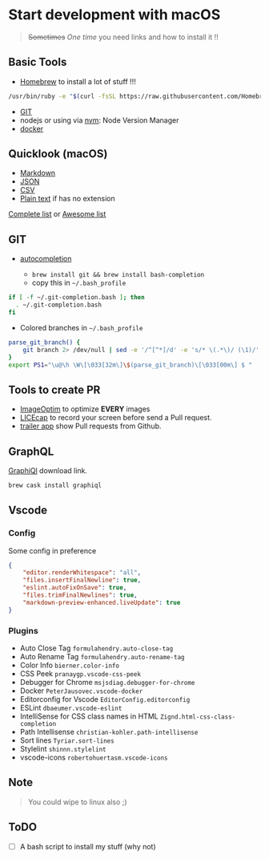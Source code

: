 # Start development with macOS

> ~~Sometimes~~ _One time_ you need links and how to install it !!

## Basic Tools

- [Homebrew](https://brew.sh) to install a lot of stuff !!!

```bash
/usr/bin/ruby -e "$(curl -fsSL https://raw.githubusercontent.com/Homebrew/install/master/install)"
```

- [GIT](https://git-scm.com/download/mac)
- nodejs or using via [nvm](https://github.com/creationix/nvm): Node Version Manager
- [docker](https://docs.docker.com/docker-for-mac/install/)

## Quicklook (macOS)

- [Markdown](http://inkmarkapp.com/markdown-quick-look-plugin-mac-os-x/)
- [JSON](http://www.sagtau.com/quicklookjson.html)
- [CSV](https://code.google.com/archive/p/quicklook-csv/)
- [Plain text](https://whomwah.github.io/qlstephen/) if has no extension

[Complete list](http://www.quicklookplugins.com) or [Awesome list](https://github.com/sindresorhus/quick-look-plugins)

## GIT

- [autocompletion](https://github.com/bobthecow/git-flow-completion/wiki/Install-Bash-git-completion) 

    - `brew install git && brew install bash-completion`
    - copy this in `~/.bash_profile`

```bash
if [ -f ~/.git-completion.bash ]; then
  . ~/.git-completion.bash
fi
```

- Colored branches in `~/.bash_profile`

```bash
parse_git_branch() {
    git branch 2> /dev/null | sed -e '/^[^*]/d' -e 's/* \(.*\)/ (\1)/'
}
export PS1="\u@\h \W\[\033[32m\]\$(parse_git_branch)\[\033[00m\] $ "
```

## Tools to create PR

- [ImageOptim](https://imageoptim.com/) to optimize **EVERY** images
- [LICEcap](https://www.cockos.com/licecap/) to record your screen before send a Pull request.
- [trailer app](https://github.com/ptsochantaris/trailer) show Pull requests from Github.

## GraphQL

[GraphiQl](https://electronjs.org/apps/graphiql) download link.
```bash
brew cask install graphiql
```

## Vscode

### Config

Some config in preference

```json
{
    "editor.renderWhitespace": "all",
    "files.insertFinalNewline": true,
    "eslint.autoFixOnSave": true,
    "files.trimFinalNewlines": true,
    "markdown-preview-enhanced.liveUpdate": true
}
```

### Plugins

- Auto Close Tag `formulahendry.auto-close-tag`
- Auto Rename Tag `formulahendry.auto-rename-tag`
- Color Info `bierner.color-info`
- CSS Peek `pranaygp.vscode-css-peek`
- Debugger for Chrome `msjsdiag.debugger-for-chrome`
- Docker `PeterJausovec.vscode-docker`
- Editorconfig for Vscode `EditorConfig.editorconfig`
- ESLint `dbaeumer.vscode-eslint`
- IntelliSense for CSS class names in HTML `Zignd.html-css-class-completion`
- Path Intellisense `christian-kohler.path-intellisense`
- Sort lines `Tyriar.sort-lines`
- Stylelint `shinnn.stylelint`
- vscode-icons `robertohuertasm.vscode-icons`

## Note

> You could wipe to linux also ;)

## ToDO

- [ ] A bash script to install my stuff (why not)
